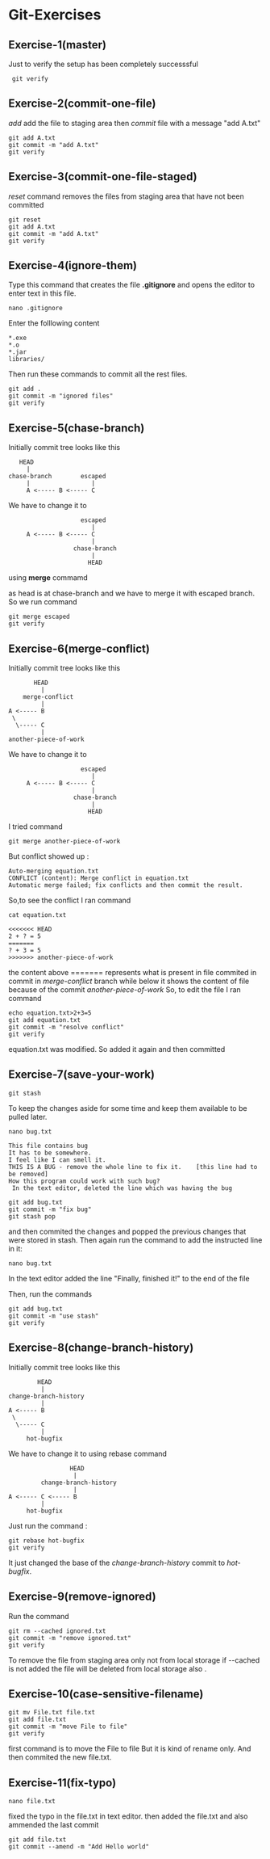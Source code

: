 # Git-Exercises

## Exercise-1(master)
Just to verify the setup has been completely successsful
```shell
 git verify
```
## Exercise-2(commit-one-file)
*add* add the file to staging area
then *commit* file with a message "add A.txt"
```shell
git add A.txt
git commit -m "add A.txt"
git verify
```

## Exercise-3(commit-one-file-staged)
*reset* command removes the files from staging area that have not been committed 
```shell
git reset
git add A.txt
git commit -m "add A.txt"
git verify
```

## Exercise-4(ignore-them)
Type this command that creates the file **.gitignore** and opens the editor to enter text in this file.
```shell
nano .gitignore 
```
Enter the folllowing content
```
*.exe
*.o
*.jar
libraries/
```
Then run these commands to commit all the rest files.
```shell
git add .
git commit -m "ignored files"
git verify
```
## Exercise-5(chase-branch)
Initially commit tree looks like this 
```
   HEAD
     |
chase-branch        escaped
     |                 |
     A <----- B <----- C
```
We have to change it to 
```
                    escaped
                       |
     A <----- B <----- C
                       |
                  chase-branch
                       |
                      HEAD
```
using **merge** commamd

 as head is at chase-branch and we have to merge it with escaped branch. So we run command 
 ```shell
 git merge escaped
 git verify
 ```
 
 
## Exercise-6(merge-conflict)
Initially commit tree looks like this 
```
       HEAD
         |
    merge-conflict
         |
A <----- B
 \
  \----- C
         |
another-piece-of-work
```
We have to change it to 
```
                    escaped
                       |
     A <----- B <----- C
                       |
                  chase-branch
                       |
                      HEAD
```
I tried command 
```shell
git merge another-piece-of-work
```
But conflict showed up :
```
Auto-merging equation.txt
CONFLICT (content): Merge conflict in equation.txt
Automatic merge failed; fix conflicts and then commit the result.
```

So,to see the conflict I ran command
```shell
cat equation.txt
```
```
<<<<<<< HEAD
2 + ? = 5
=======
? + 3 = 5
>>>>>>> another-piece-of-work
```
the content above ======= represents what is present in file commited in commit in *merge-conflict* branch while below it shows the content of file because of the commit *another-piece-of-work*
So, to edit the file I ran command
```shell
echo equation.txt>2+3=5
git add equation.txt
git commit -m "resolve conflict"
git verify
```
equation.txt was modified. So added it again and then committed

## Exercise-7(save-your-work)
```shell
git stash
```
To keep the changes aside for some time and keep them available to be pulled later.
```shell
nano bug.txt
```
```
This file contains bug
It has to be somewhere.
I feel like I can smell it.
THIS IS A BUG - remove the whole line to fix it.    [this line had to be removed]
How this program could work with such bug?
 In the text editor, deleted the line which was having the bug
``` 
```shell
git add bug.txt
git commit -m "fix bug"
git stash pop
```
and then commited the changes and popped the previous changes that were stored in stash.
Then again run the command to add the instructed line in it:
```shell
nano bug.txt
```
In the text editor added the line "Finally, finished it!" to the end of the file

Then, run the commands
```shell
git add bug.txt
git commit -m "use stash"
git verify
```
## Exercise-8(change-branch-history)
Initially commit tree looks like this 
```
        HEAD
         |
change-branch-history
         |
A <----- B
 \
  \----- C
         |
     hot-bugfix
```
We have to change it to using rebase command
```
                 HEAD
                  |
         change-branch-history
                  |
A <----- C <----- B
         |
     hot-bugfix

```
Just run the command :
```shell
git rebase hot-bugfix
git verify 
```
It just changed the base of the *change-branch-history* commit to *hot-bugfix*.

## Exercise-9(remove-ignored)
Run the command
```shell
git rm --cached ignored.txt 
git commit -m "remove ignored.txt"
git verify
```
To remove the file from staging area only not from local storage if --cached is not added the file will be deleted from local storage also .

## Exercise-10(case-sensitive-filename)
```shell 
git mv File.txt file.txt
git add file.txt
git commit -m "move File to file"
git verify
```
first command is to move the File to file But it is kind of rename only.
And then commited the new file.txt.

## Exercise-11(fix-typo)
```shell
nano file.txt
```
fixed the typo in the file.txt in text editor.
then added the file.txt and also ammended the last commit 
```shell
git add file.txt
git commit --amend -m "Add Hello world"
```
